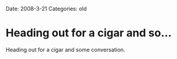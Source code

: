 Date: 2008-3-21
Categories: old

# Heading out for a cigar and so...

Heading out for a cigar and some conversation.
